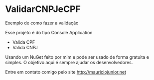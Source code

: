 # ValidarCNPJeCPF
Exemplo de como fazer a validação

Esse projeto é do tipo Console Application
- Valida CPF
- Valida CNPJ

Usando um NuGet feito por mim e pode ser usado de forma gratuita e simples.
O objetivo aqui é sempre ajudar os desenvolvedores.

Entre em contato comigo pelo site http://mauriciojunior.net
